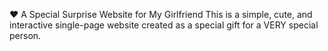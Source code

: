 ❤️ A Special Surprise Website for My Girlfriend
This is a simple, cute, and interactive single-page website created as a special gift for a VERY special person.
